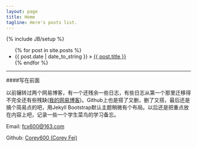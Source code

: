 ```yaml
---
layout: page
title: Home
tagline: Here's posts list.
---
```

{% include JB/setup %}

<ul class="posts">
  {% for post in site.posts %}
    <li><span>{{ post.date | date_to_string }}</span> &raquo; <a href="{{ BASE_PATH }}{{ post.url }}">{{ post.title }}</a></li>
  {% endfor %}
</ul>

--------------------

####写在前面

以前辗转过两个网易博客，有一个还残余一些日志，有些日志从第一个那里迁移得不完全还有些残缺([我的网易博客](http://cheesefan.blog.163.com/))。Github上也是搭了又删，删了又搭，最后还是搞个简易点的吧，用Jekyll Bootstrap默认主题稍微有个布局。以后还是把重点放在内容上吧，记录一些一个学生菜鸟的学习备忘。

Email:  fcx600@163.com
    
Github: [Corey600 (Corey Fei)](https://github.com/Corey600)
